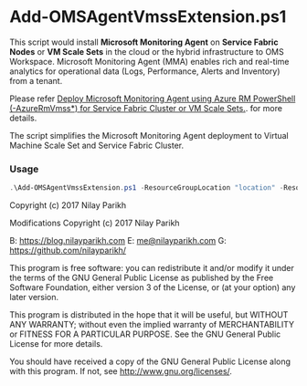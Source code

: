 # Add-OMSAgentVmssExtension.ps1

This script would install **Microsoft Monitoring Agent** on **Service Fabric Nodes** or **VM Scale Sets** in the cloud or the hybrid infrastructure to OMS Workspace. Microsoft Monitoring Agent (MMA) enables rich and real-time analytics for operational data (Logs, Performance, Alerts and Inventory) from a tenant.

Please refer [Deploy Microsoft Monitoring Agent using Azure RM PowerShell (-AzureRmVmss*) for Service Fabric Cluster or VM Scale Sets.](https://blog.nilayparikh.com/azure/service-management/guide-set-up-microsoft-monitoring-agent-on-service-fabric-and-vm-scale-sets-for-improved-operational-insight/#setup-microsoft-monitoring-agent-using-powershell). for more details.

The script simplifies the Microsoft Monitoring Agent deployment to Virtual Machine Scale Set and Service Fabric Cluster.

### Usage

``` powershell
.\Add-OMSAgentVmssExtension.ps1 -ResourceGroupLocation "location" -ResourceGroupName "yourresourcegroup" -VMExtentionName "extensionname" -WorkspaceName "omsworkspacename" -VMScaleSetName "scalesetname" -AutoUpgradeMinorVersion
```

Copyright (c) 2017 Nilay Parikh

Modifications Copyright (c) 2017 Nilay Parikh

B: https://blog.nilayparikh.com E: me@nilayparikh.com G: https://github.com/nilayparikh/

This program is free software: you can redistribute it and/or modify
it under the terms of the GNU General Public License as published by
the Free Software Foundation, either version 3 of the License, or
(at your option) any later version.

This program is distributed in the hope that it will be useful,
but WITHOUT ANY WARRANTY; without even the implied warranty of
MERCHANTABILITY or FITNESS FOR A PARTICULAR PURPOSE.  See the
GNU General Public License for more details.

You should have received a copy of the GNU General Public License
along with this program.  If not, see <http://www.gnu.org/licenses/>.
